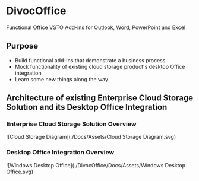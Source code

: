 # DivocOffice
Functional Office VSTO Add-ins for Outlook, Word, PowerPoint and Excel

## Purpose

* Build functional add-ins that demonstrate a business process
* Mock functionality of existing cloud storage product's desktop Office integration
* Learn some new things along the way

## Architecture of existing Enterprise Cloud Storage Solution and its Desktop Office Integration

### Enterprise Cloud Storage Solution Overview

![Cloud Storage Diagram](./Docs/Assets/Cloud Storage Diagram.svg)

### Desktop Office Integration Overview

![Windows Desktop Office](./DivocOffice/Docs/Assets/Windows Desktop Office.svg)

